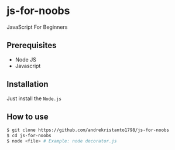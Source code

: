 # js-for-noobs
JavaScript For Beginners

## Prerequisites
- Node JS
- Javascript

## Installation
Just install the `Node.js`

## How to use
```bash
$ git clone https://github.com/andrekristanto1798/js-for-noobs
$ cd js-for-noobs
$ node <file> # Example: node decorator.js
```